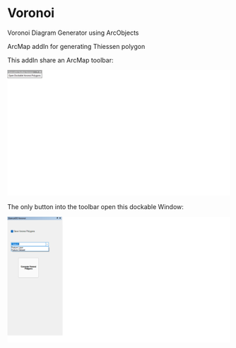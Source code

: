# Voronoi
Voronoi Diagram Generator using ArcObjects

ArcMap addIn for generating Thiessen polygon

This addIn share an ArcMap toolbar:

![alt text](https://github.com/GiancaGIS/Voronoi/blob/master/ArcMapAddinVoronoi/Images/toolbar.png?raw=true)

The only button into the toolbar open this dockable Window:


![alt text](https://github.com/GiancaGIS/Voronoi/blob/master/ArcMapAddinVoronoi/Images/dockable.png?raw=true)

